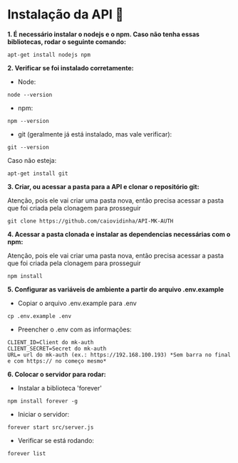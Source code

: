 # Instalação da API 📜
**1. É necessário instalar o nodejs e o npm. Caso não tenha essas bibliotecas, rodar o seguinte comando:**

```linux
apt-get install nodejs npm
```

**2. Verificar se foi instalado corretamente:**
- Node:
```linux
node --version
```
- npm:
```linux
npm --version
```
- git  (geralmente já está instalado, mas vale verificar):
```linux
git --version
```
Caso não esteja:
```linux
apt-get install git
```

**3. Criar, ou acessar a pasta para a API e clonar o repositório git:**

Atenção, pois ele vai criar uma pasta nova, então precisa acessar a pasta que foi criada pela clonagem para prosseguir
```git
git clone https://github.com/caiovidinha/API-MK-AUTH
```

**4. Acessar a pasta clonada e instalar as dependencias necessárias com o npm:**

Atenção, pois ele vai criar uma pasta nova, então precisa acessar a pasta que foi criada pela clonagem para prosseguir
```
npm install
```

**5. Configurar as variáveis de ambiente a partir do arquivo .env.example**
- Copiar o arquivo .env.example para .env
```
cp .env.example .env
```

- Preencher o .env com as informações:
```
CLIENT_ID=Client do mk-auth
CLIENT_SECRET=Secret do mk-auth
URL= url do mk-auth (ex.: https://192.168.100.193) *Sem barra no final e com https:// no começo mesmo*
```

**6. Colocar o servidor para rodar:**
- Instalar a biblioteca 'forever'
```
npm install forever -g
```
- Iniciar o servidor:
```
forever start src/server.js
```
- Verificar se está rodando:
```
forever list
```



